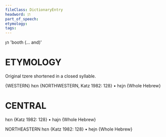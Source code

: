 ```yaml
---
fileClass: DictionaryEntry
headword: הן
part_of_speech: 
etymology: 
tags: 
---
```

הן
'booth (... and)'

ETYMOLOGY
===========
Original tzere shortened in a closed syllable.

{WESTERN}
hɛn {NORTHWESTERN, Katz 1982: 128}
	•	hɛjn {Whole Hebrew}

CENTRAL
========

hɛn {Katz 1982: 128}
	•	hajn {Whole Hebrew}

NORTHEASTERN
hɛn {Katz 1982: 128}
	•	hejn {Whole Hebrew}
